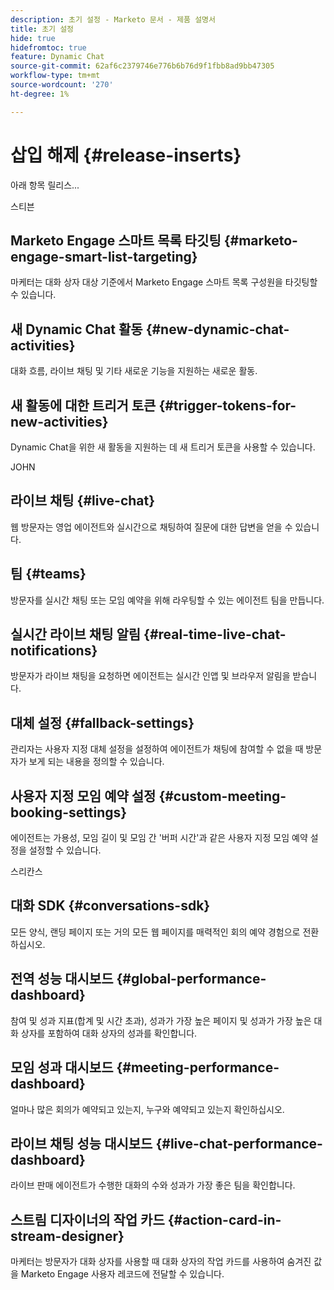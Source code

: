 ```yaml
---
description: 초기 설정 - Marketo 문서 - 제품 설명서
title: 초기 설정
hide: true
hidefromtoc: true
feature: Dynamic Chat
source-git-commit: 62af6c2379746e776b6b76d9f1fbb8ad9bb47305
workflow-type: tm+mt
source-wordcount: '270'
ht-degree: 1%

---
```


# 삽입 해제 {#release-inserts}

아래 항목 릴리스...

스티븐

## Marketo Engage 스마트 목록 타깃팅 {#marketo-engage-smart-list-targeting}

마케터는 대화 상자 대상 기준에서 Marketo Engage 스마트 목록 구성원을 타깃팅할 수 있습니다.

## 새 Dynamic Chat 활동 {#new-dynamic-chat-activities}

대화 흐름, 라이브 채팅 및 기타 새로운 기능을 지원하는 새로운 활동.

## 새 활동에 대한 트리거 토큰 {#trigger-tokens-for-new-activities}

Dynamic Chat을 위한 새 활동을 지원하는 데 새 트리거 토큰을 사용할 수 있습니다.


JOHN

## 라이브 채팅 {#live-chat}

웹 방문자는 영업 에이전트와 실시간으로 채팅하여 질문에 대한 답변을 얻을 수 있습니다.

## 팀 {#teams}

방문자를 실시간 채팅 또는 모임 예약을 위해 라우팅할 수 있는 에이전트 팀을 만듭니다.

## 실시간 라이브 채팅 알림 {#real-time-live-chat-notifications}

방문자가 라이브 채팅을 요청하면 에이전트는 실시간 인앱 및 브라우저 알림을 받습니다.

## 대체 설정 {#fallback-settings}

관리자는 사용자 지정 대체 설정을 설정하여 에이전트가 채팅에 참여할 수 없을 때 방문자가 보게 되는 내용을 정의할 수 있습니다.

## 사용자 지정 모임 예약 설정 {#custom-meeting-booking-settings}

에이전트는 가용성, 모임 길이 및 모임 간 &#39;버퍼 시간&#39;과 같은 사용자 지정 모임 예약 설정을 설정할 수 있습니다.


스리칸스

## 대화 SDK {#conversations-sdk}

모든 양식, 랜딩 페이지 또는 거의 모든 웹 페이지를 매력적인 회의 예약 경험으로 전환하십시오.

## 전역 성능 대시보드 {#global-performance-dashboard}

참여 및 성과 지표(합계 및 시간 초과), 성과가 가장 높은 페이지 및 성과가 가장 높은 대화 상자를 포함하여 대화 상자의 성과를 확인합니다.

## 모임 성과 대시보드 {#meeting-performance-dashboard}

얼마나 많은 회의가 예약되고 있는지, 누구와 예약되고 있는지 확인하십시오.

## 라이브 채팅 성능 대시보드 {#live-chat-performance-dashboard}

라이브 판매 에이전트가 수행한 대화의 수와 성과가 가장 좋은 팀을 확인합니다.

## 스트림 디자이너의 작업 카드 {#action-card-in-stream-designer}

마케터는 방문자가 대화 상자를 사용할 때 대화 상자의 작업 카드를 사용하여 숨겨진 값을 Marketo Engage 사용자 레코드에 전달할 수 있습니다.
